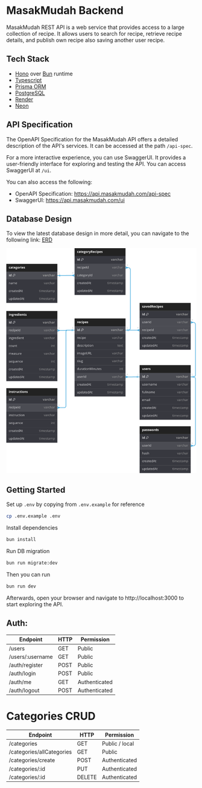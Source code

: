 # MasakMudah Backend

MasakMudah REST API is a web service that provides access to a large collection of recipe. It allows users to search for recipe, retrieve recipe details, and publish own recipe also saving another user recipe.

## Tech Stack

- [Hono](https://hono.dev/) over [Bun](https://bun.sh/) runtime
- [Typescript](https://www.typescriptlang.org/)
- [Prisma ORM](https://www.prisma.io/)
- [PostgreSQL](https://www.postgresql.org/)
- [Render](https://render.com/)
- [Neon](https://neon.tech/)

## API Specification

The OpenAPI Specification for the MasakMudah API offers a detailed description of the API's services. It can be accessed at the path `/api-spec`.

For a more interactive experience, you can use SwaggerUI. It provides a user-friendly interface for exploring and testing the API. You can access SwaggerUI at `/ui`.

You can also access the following:

- OpenAPI Specification: https://api.masakmudah.com/api-spec
- SwaggerUI: https://api.masakmudah.com/ui

## Database Design

To view the latest database design in more detail, you can navigate to the following link: [ERD](https://dbdocs.io/masakmudah.com/masakmudah)

![ERD](./assets/erd.svg)

## Getting Started

Set up `.env` by copying from `.env.example` for reference

```sh
cp .env.example .env
```

Install dependencies

```sh
bun install
```

Run DB migration

```sh
bun run migrate:dev
```

Then you can run

```sh
bun run dev
```

Afterwards, open your browser and navigate to http://localhost:3000 to start exploring the API.

## Auth:

| Endpoint         | HTTP | Permission    |
| ---------------- | ---- | ------------- |
| /users           | GET  | Public        |
| /users/:username | GET  | Public        |
| /auth/register   | POST | Public        |
| /auth/login      | POST | Public        |
| /auth/me         | GET  | Authenticated |
| /auth/logout     | POST | Authenticated |

# Categories CRUD

| Endpoint                  | HTTP   | Permission     |
| ------------------------- | ------ | -------------- |
| /categories               | GET    | Public / local |
| /categories/allCategories | GET    | Public         |
| /categories/create        | POST   | Authenticated  |
| /categories/:id           | PUT    | Authenticated  |
| /categories/:id           | DELETE | Authenticated  |
